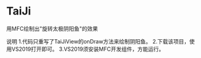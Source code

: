 # TaiJi
用MFC绘制出"旋转太极阴阳鱼"的效果

说明
1.代码只重写了TaiJiView的onDraw方法来绘制阴阳鱼。
2.下载该项目，使用VS2019打开即可。
3.VS2019须安装MFC开发组件，方能运行。



